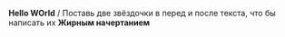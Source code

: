 **Hello WOrld** / Поставь две звёздочки в перед и после текста, что бы написать их **Жирным начертанием**